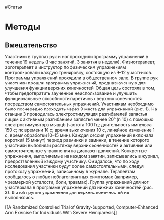 #Статья 

# Методы

## Вмешательство

Участники в группах рук и ног проходили программу упражнений в течение 19 недель (1 час занятий, 3 занятия в неделю). Физиотерапевт, эрготерапевт и инструктор по физическим упражнениям контролировали каждую тренировку, состоящую из 9–12 участников. Программы упражнений проходили в общественном зале. В группе рук участники прошли программу упражнений, предназначенную для улучшения функции верхних конечностей. Общая цель состояла в том, чтобы предотвратить заученное неиспользование и улучшить функциональные способности паретичных верхних конечностей посредством самостоятельных упражнений. Участникам необходимо было поочередно проходить через 3 места для упражнений (рис. 1). На станции 3 проводилась электростимуляция разгибателей запястья лицам с активным разгибанием запястья менее 20° (n 10) с помощью электростимулятора мышцb (частота 100 Гц; длительность импульса 150 с; по времени 10 с; время выключения 10 с, линейное изменение 1 с, время обработки 10–15 мин). Каждая сессия упражнений включала короткий (5 минут) период разминки и заминки, в течение которого участники выполняли растяжку верхних конечностей и активные или самостоятельные упражнения на диапазон движений. Конкретные упражнения, выполняемые на каждом занятии, записывались в журнал, предоставленный каждому участнику. Ожидалось, что по ходу исследования участники будут более самостоятельными, следуя протоколу упражнений, записанному в журнале. Терапевтам сообщалось о любых неблагоприятных симптомах (например, чрезмерной усталости, боли, травмах). Группа упражнений для ног участвовала в программе упражнений для нижних конечностей (рис. 2). В этой группе упражнения для верхних конечностей не выполнялись.




[[A Randomized Controlled Trial of Gravity-Supported, Computer-Enhanced Arm Exercise for Individuals With Severe Hemiparesis]]
